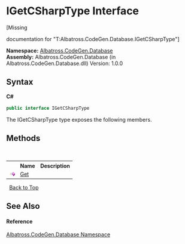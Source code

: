 # IGetCSharpType Interface
 

\[Missing <summary> documentation for "T:Albatross.CodeGen.Database.IGetCSharpType"\]

**Namespace:**&nbsp;<a href="bdf46154-2f7c-d3c3-6413-8c6484d341a9">Albatross.CodeGen.Database</a><br />**Assembly:**&nbsp;Albatross.CodeGen.Database (in Albatross.CodeGen.Database.dll) Version: 1.0.0

## Syntax

**C#**<br />
``` C#
public interface IGetCSharpType
```

The IGetCSharpType type exposes the following members.


## Methods
&nbsp;<table><tr><th></th><th>Name</th><th>Description</th></tr><tr><td>![Public method](media/pubmethod.gif "Public method")</td><td><a href="ebe40d49-dea2-f60a-a7c7-7880c4a2905f">Get</a></td><td /></tr></table>&nbsp;
<a href="#igetcsharptype-interface">Back to Top</a>

## See Also


#### Reference
<a href="bdf46154-2f7c-d3c3-6413-8c6484d341a9">Albatross.CodeGen.Database Namespace</a><br />